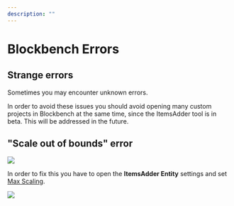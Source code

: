 ```yaml
---
description: ""
---
```


# Blockbench Errors

## Strange errors

Sometimes you may encounter unknown errors.

In order to avoid these issues you should avoid opening many custom projects in Blockbench at the same time, since the ItemsAdder tool is in beta. This will be addressed in the future.

## "Scale out of bounds" error

![](<../.gitbook/assets/image (104).png>)

In order to fix this you have to open the **ItemsAdder Entity** settings and set [Max Scaling](broken-reference).

![](<../.gitbook/assets/image (83).png>)